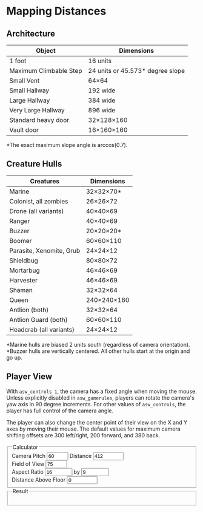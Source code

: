 # Mapping Distances

## Architecture

| Object | Dimensions |
|---|---|
| 1 foot | 16 units |
| Maximum Climbable Step | 24 units or 45.573\* degree slope |
| Small Vent | 64×64 |
| Small Hallway | 192 wide |
| Large Hallway | 384 wide |
| Very Large Hallway | 896 wide |
| Standard heavy door | 32×128×160 |
| Vault door | 16×160×160 |

\*The exact maximum slope angle is arccos(0.7).

## Creature Hulls

| Creatures | Dimensions |
|---|---|
| Marine | 32×32×70\* |
| Colonist, all zombies | 26×26×72 |
| Drone (all variants) | 40×40×69 |
| Ranger | 40×40×69 |
| Buzzer | 20×20×20\* |
| Boomer | 60×60×110 |
| Parasite, Xenomite, Grub | 24×24×12 |
| Shieldbug | 80×80×72 |
| Mortarbug | 46×46×69 |
| Harvester | 46×46×69 |
| Shaman | 32×32×64 |
| Queen | 240×240×160 |
| Antlion (both) | 32×32×64 |
| Antlion Guard (both) | 60×60×110 |
| Headcrab (all variants) | 24×24×12 |

\*Marine hulls are biased 2 units south (regardless of camera orientation).  
\*Buzzer hulls are vertically centered. All other hulls start at the origin and go up.

## Player View

With `asw_controls 1`, the camera has a fixed angle when moving the mouse. Unless explicitly disabled in `asw_gamerules`, players can rotate the camera's yaw axis in 90 degree increments. For other values of `asw_controls`, the player has full control of the camera angle.

The player can also change the center point of their view on the X and Y axes by moving their mouse. The default values for maximum camera shifting offsets are 300 left/right, 200 forward, and 380 back.

<form id="calculator" class="d-flex">
<fieldset class="flex-item-equal"><legend>Calculator</legend>
<label>Camera Pitch <input type="number" min="0" max="90" id="pitch" value="60" size="5" tabindex="0"></label>
<label>Distance <input type="number" min="0" max="10000" id="dist" value="412" size="5" tabindex="0"></label><br>
<label>Field of View <input type="number" min="20" max="75" id="fov" value="75" size="5" tabindex="0"></label><br>
<label>Aspect Ratio <input type="number" min="1" max="1000" id="aspect_w" value="16" size="5" tabindex="0"></label>
<label>by <input type="number" min="1" max="1000" id="aspect_h" value="9" size="5" tabindex="0"></label><br>
<label>Distance Above Floor <input type="number" min="-8192" max="8192" id="test_z" value="0" size="5" tabindex="0"></label>
</fieldset>
<fieldset class="flex-item-equal"><legend>Result</legend>
<p id="result1"></p>
<p id="result2"></p>
</fieldset>
</form>
<script>
const inputs = {};
["calculator", "result1", "result2", "pitch", "dist", "fov", "aspect_w", "aspect_h", "test_z"].forEach(name => {
	const el = document.getElementById(name);
	inputs[name] = el;
	if (el.nodeName === "INPUT") {
		el.addEventListener("input", recalculate, false);
	}
});
function recalculate() {
	if (!inputs.calculator.reportValidity()) {
		return;
	}
	const pitch = Math.PI - inputs.pitch.valueAsNumber * Math.PI / 180;
	const camOffsetY = -inputs.dist.valueAsNumber * Math.cos(pitch); // camera -> feet
	const camOffsetZ = -inputs.dist.valueAsNumber * Math.sin(pitch); // camera -> feet
	const aspect = inputs.aspect_w.valueAsNumber / inputs.aspect_h.valueAsNumber;
	const halfFOVY = inputs.fov.valueAsNumber * Math.PI / 360;
	const halfFOVX = Math.atan(aspect * Math.tan(halfFOVY));
	const angleTop = pitch + halfFOVY; // +z sin, +y cos
	const angleBottom = pitch - halfFOVY; // +z sin, +y cos
	const testZ = inputs.test_z.valueAsNumber + camOffsetZ; // camera -> floor
	const floorTopY = testZ / Math.tan(angleTop) - camOffsetY;
	const floorBottomY = testZ / Math.tan(angleBottom) - camOffsetY;
	const floorTopX = -testZ * Math.sin(halfFOVX) / Math.sin(angleTop);
	const floorBottomX = -testZ * Math.sin(halfFOVX) / Math.sin(angleBottom);
	if (floorTopY <= floorBottomY) {
		inputs.result1.textContent = "The player cannot see a floor that is " + inputs.test_z.valueAsNumber.toFixed(1) + " units above their feet.";
		inputs.result2.textContent = "";
	} else {
		inputs.result1.textContent = "The player can see a floor that is " + inputs.test_z.valueAsNumber.toFixed(1) + " units above their feet from " + floorTopY.toFixed(1) + " units in front of them to " + (-floorBottomY).toFixed(1) + " units behind them.";
		inputs.result2.textContent = "At the far end, the player can see " + floorTopX.toFixed(1) + " units to the left and right on the floor, and at the near end, the player can see " + floorBottomX.toFixed(1) + " units to the left and right on the floor.";
	}
}
recalculate();
</script>
